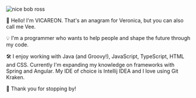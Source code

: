 ![nice bob ross](https://media.giphy.com/media/B4OVvY3CVNN0Q/giphy.gif)

💫 Hello! I'm VICAREON. That's an anagram for Veronica, but you can also call me Vee. 

💡 I'm a programmer who wants to help people and shape the future through my code.

🛠️ I enjoy working with Java (and Groovy!), JavaScript, TypeScript, HTML and CSS. Currently I'm expanding my knowledge on frameworks with Spring and Angular. My IDE of choice is Intellij IDEA and I love using Git Kraken. 

🌼 Thank you for stopping by!
